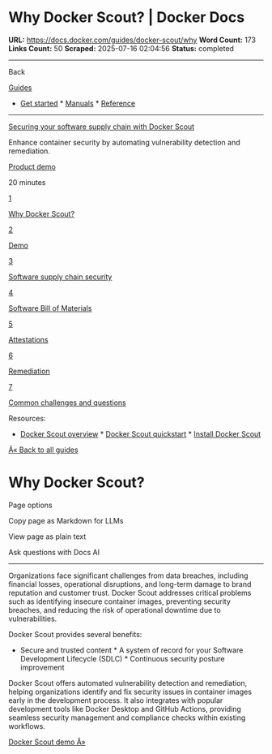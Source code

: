 # Why Docker Scout? | Docker Docs

**URL:** https://docs.docker.com/guides/docker-scout/why
**Word Count:** 173
**Links Count:** 50
**Scraped:** 2025-07-16 02:04:56
**Status:** completed

---

Back

[Guides](https://docs.docker.com/guides/)

  * [Get started](https://docs.docker.com/get-started/)   * [Manuals](https://docs.docker.com/manuals/)   * [Reference](https://docs.docker.com/reference/)

* * *

[Securing your software supply chain with Docker Scout](https://docs.docker.com/guides/docker-scout/)

Enhance container security by automating vulnerability detection and remediation.

[ Product demo](https://docs.docker.com/tags/product-demo/)

20 minutes

[1](https://docs.docker.com/guides/docker-scout/why/)

[Why Docker Scout?](https://docs.docker.com/guides/docker-scout/why/)

[2](https://docs.docker.com/guides/docker-scout/demo/)

[Demo](https://docs.docker.com/guides/docker-scout/demo/)

[3](https://docs.docker.com/guides/docker-scout/s3c/)

[Software supply chain security](https://docs.docker.com/guides/docker-scout/s3c/)

[4](https://docs.docker.com/guides/docker-scout/sbom/)

[Software Bill of Materials](https://docs.docker.com/guides/docker-scout/sbom/)

[5](https://docs.docker.com/guides/docker-scout/attestations/)

[Attestations](https://docs.docker.com/guides/docker-scout/attestations/)

[6](https://docs.docker.com/guides/docker-scout/remediation/)

[Remediation](https://docs.docker.com/guides/docker-scout/remediation/)

[7](https://docs.docker.com/guides/docker-scout/common-questions/)

[Common challenges and questions](https://docs.docker.com/guides/docker-scout/common-questions/)

Resources:

  * [Docker Scout overview](https://docs.docker.com/scout/)   * [Docker Scout quickstart](https://docs.docker.com/scout/quickstart/)   * [Install Docker Scout](https://docs.docker.com/scout/install/)

[Â« Back to all guides](https://docs.docker.com/guides/)

# Why Docker Scout?

Page options

Copy page as Markdown for LLMs

View page as plain text

Ask questions with Docs AI

* * *

Organizations face significant challenges from data breaches, including financial losses, operational disruptions, and long-term damage to brand reputation and customer trust. Docker Scout addresses critical problems such as identifying insecure container images, preventing security breaches, and reducing the risk of operational downtime due to vulnerabilities.

Docker Scout provides several benefits:

  * Secure and trusted content   * A system of record for your Software Development Lifecycle \(SDLC\)   * Continuous security posture improvement

Docker Scout offers automated vulnerability detection and remediation, helping organizations identify and fix security issues in container images early in the development process. It also integrates with popular development tools like Docker Desktop and GitHub Actions, providing seamless security management and compliance checks within existing workflows.

[Docker Scout demo Â»](https://docs.docker.com/guides/docker-scout/demo/)
